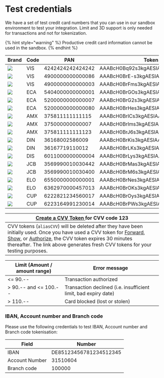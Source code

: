 # Test credentials

We have a set of test credit card numbers that you can use in our sandbox environment to test your integration. Limit and 3D support is only needed for transactions and not for tokenization.

{% hint style="warning" %}
Productive credit card information cannot be used in the sandbox.
{% endhint %}

| **Brand**                                       | **Code** | **PAN**          | **Token**                        | **Expiry** | **CVV** | **Limit** | **3D** |
| ----------------------------------------------- | -------- | ---------------- | -------------------------------- | ---------- | ------- | --------- | ------ |
| ![](.gitbook/assets/logo\_visa.png)             | VIS      | 4242424242424242 | AAABcH0Bq92s3kgAESIAAbGj5NIsAHWC | 12/2035    | 123     | yes       | No     |
| ![](<.gitbook/assets/logo\_visa (1).png>)       | VIS      | 4900000000000086 | AAABcH0BrE-s3kgAESIAAWdCRyMPAGvp | 12/2035    | 123     | No        | Yes    |
| ![](<.gitbook/assets/logo\_visa (2).png>)       | VIS      | 4900000000000003 | AAABcH0BrFms3kgAESIAAfHfAmyjACIJ | 12/2035    | 123     | No        | Yes    |
| ![](.gitbook/assets/logo\_mastercard.png)       | ECA      | 5404000000000001 | AAABcH0BrGOs3kgAESIAAc6gFVXTAGTv | 12/2035    | 123     | Yes       | Yes    |
| ![](<.gitbook/assets/logo\_mastercard (1).png>) | ECA      | 5200000000000007 | AAABcH0BrG2s3kgAESIAAbmn7rNZAC1l | 12/2035    | 123     | No        | No     |
| ![](<.gitbook/assets/logo\_mastercard (2).png>) | ECA      | 5200000000000080 | AAABcH0BrHes3kgAESIAAYJ5A6WzAFsz | 12/2035    | 123     | No        | Yes    |
| ![](.gitbook/assets/logo\_amex.png)             | AMX      | 375811111111115  | AAABcH0BrICs3kgAESIAAQ33vcLxADJm | 12/2035    | 1234    | Yes       | No     |
| ![](<.gitbook/assets/logo\_amex (1).png>)       | AMX      | 375000000000007  | AAABcH0BrIms3kgAESIAAVp8kILAAAka | 12/2035    | 1234    | No        | Yes    |
| ![](<.gitbook/assets/logo\_amex (2).png>)       | AMX      | 375811111111123  | AAABcH0BrJ6s3kgAESIAAR0FRZnvADsW | 12/2035    | 1234    | No        | No     |
| ![](.gitbook/assets/logo\_diners.png)           | DIN      | 36168002586009   | AAABcH0BrKis3kgAESIAARz0vKeyAJP1 | 12/2035    | 123     | Yes       | -      |
| ![](<.gitbook/assets/logo\_diners (1).png>)     | DIN      | 36167719110012   | AAABcH0BrLKs3kgAESIAAeXMwAnVALLl | 12/2035    | 123     | No        | -      |
| ![](.gitbook/assets/logo\_discover.png)         | DIS      | 6011000000000004 | AAABcH0BrLys3kgAESIAASKNHo0kAGkv | 12/2035    | 123     | -         | -      |
| ![](.gitbook/assets/logo\_jcb.png)              | JCB      | 3569990010030442 | AAABcH0BrMas3kgAESIAAQ4E6D72AL1p | 12/2035    | 123     | Yes       | -      |
| ![](<.gitbook/assets/logo\_jcb (1).png>)        | JCB      | 3569990010030400 | AAABcH0BrM6s3kgAESIAATeCFGr8AHNk | 12/2035    | 123     | No        | No     |
| ![](.gitbook/assets/logo\_elo.png)              | ELO      | 6550000000000001 | AAABcH0BrNes3kgAESIAAZlN82oMAH2p | 12/2035    | 123     | -         | -      |
| ![](<.gitbook/assets/logo\_elo (1).png>)        | ELO      | 6362970000457013 | AAABcH0BrOKs3kgAESIAAVLzQBQNADfQ | 12/2035    | 123     | -         | -      |
| ![](.gitbook/assets/logo\_cup.png)              | CUP      | 6222821234560017 | AAABcH0BrOys3kgAESIAAbnkTiwZAKFg | 12/2035    | -       | No        | Yes    |
| ![](<.gitbook/assets/logo\_cup (1).png>)        | CUP      | 6223164991230014 | AAABcH0BrPWs3kgAESIAASDQEWOHACL7 | 12/2035    | -       | No        | No     |

| [**Create a CVV Token** ](https://sandbox.pci-proxy.com/v1/push/push-tester?cvv=123)for CVV code 123                                                                                                                                                                                                                                                          |
| ------------------------------------------------------------------------------------------------------------------------------------------------------------------------------------------------------------------------------------------------------------------------------------------------------------------------------------------------------------- |
| CVV tokens (`aliasCVV`) will be deleted after they have been initially used. Once you have used a CVV token for [Forward](use-stored-cards/forward/), [Show](use-stored-cards/show.md), or [Authorize](use-stored-cards/authorize-settle/), the CVV token expires 30 minutes thereafter. The link above generates fresh CVV tokens for your testing purposes. |

| **Limit (Amount / amount range)** | **Error message**                                               |
| --------------------------------- | --------------------------------------------------------------- |
| <= 90.--                          | Transaction authorized                                          |
| > 90.-- and <= 100.--             | Transaction declined (i.e. insufficient limit, bad expiry date) |
| > 110.--                          | Card blocked (lost or stolen)                                   |

### IBAN, Account number and Branch code

Please use the following credentials to test IBAN, Account number and Branch code tokenisation:

| **Field**      | **Number**             |
| -------------- | ---------------------- |
| IBAN           | DE85123456781234512345 |
| Account Number | 31510604               |
| Branch code    | 100000                 |
